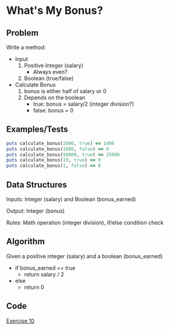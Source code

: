 # What's My Bonus?

## Problem

Write a method:
  - Input
    1. Positive Integer (salary)
        - Always even?
    2. Boolean (true/false)
  - Calculate Bonus
    1. bonus is either half of salary or 0
    2. Depends on the boolean
        - true: bonus = salary/2 (integer division?)
        - false: bonus = 0

## Examples/Tests
```ruby
puts calculate_bonus(2800, true) == 1400
puts calculate_bonus(1000, false) == 0
puts calculate_bonus(50000, true) == 25000
puts calculate_bonus(19, true) == 9
puts calculate_bonus(1, false) == 0
```
## Data Structures

Inputs: Integer (salary) and Boolean (bonus_earned)

Output: Integer (bonus)

Rules: Math operation (integer division), if/else condition check


## Algorithm

Given a positive integer (salary) and a boolean (bonus_earned)
  - if bonus_earned == true
     - return salary / 2
  - else
     - return 0

## Code
[Exercise 10](/exercise_10.rb)